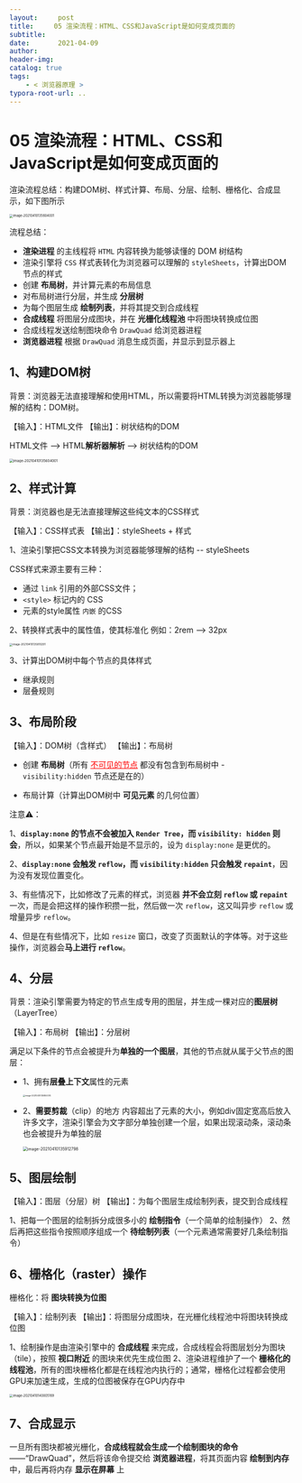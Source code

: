 ```yaml
---
layout:     post
title:     05 渲染流程：HTML、CSS和JavaScript是如何变成页面的
subtitle:  
date:       2021-04-09
author:     
header-img: 
catalog: true
tags:
    - < 浏览器原理 >
typora-root-url: ..
---
```



# 05 渲染流程：HTML、CSS和JavaScript是如何变成页面的

渲染流程总结：构建DOM树、样式计算、布局、分层、绘制、栅格化、合成显示，如下图所示

<img src="/../img/assets_2019/image-20210410135604001.png" alt="image-20210410135604001" style="zoom:40%;" />

流程总结：
-   **渲染进程** 的主线程将 `HTML` 内容转换为能够读懂的 DOM 树结构
-   渲染引擎将 `CSS` 样式表转化为浏览器可以理解的 `styleSheets`，计算出DOM节点的样式
-   创建 **布局树**，并计算元素的布局信息
-   对布局树进行分层，并生成 **分层树**
-   为每个图层生成 **绘制列表**，并将其提交到合成线程
-   **合成线程** 将图层分成图块，并在 **光栅化线程池** 中将图块转换成位图
-   合成线程发送绘制图块命令 `DrawQuad` 给浏览器进程
-   **浏览器进程** 根据 `DrawQuad` 消息生成页面，并显示到显示器上


## 1、构建DOM树

背景：浏览器无法直接理解和使用HTML，所以需要将HTML转换为浏览器能够理解的结构：DOM树。

【输入】：HTML文件
【输出】：树状结构的DOM

HTML文件 --> HTML**解析器解析** --> 树状结构的DOM

<img src="/../img/assets_2019/image-20210410135738520.png" alt="image-20210410135604001" style="zoom:43%;" />



## 2、样式计算
背景：浏览器也是无法直接理解这些纯文本的CSS样式

【输入】：CSS样式表
【输出】：styleSheets + 样式

1、渲染引擎把CSS文本转换为浏览器能够理解的结构 -- styleSheets

CSS样式来源主要有三种：
-   通过 `link` 引用的外部CSS文件；
-   ` <style> ` 标记内的 CSS
-   元素的style属性 `内嵌` 的CSS

2、转换样式表中的属性值，使其标准化
例如：2rem --> 32px

<img src="/../img/assets_2019/image-20210410135810291.png" alt="image-20210410135810291" style="zoom:33%;" />

3、计算出DOM树中每个节点的具体样式

-   继承规则
-   层叠规则

## 3、布局阶段

【输入】：DOM树（含样式）
【输出】：布局树

- 创建 **布局树**（所有 <span style="color:red"><u>不可见的节点</u></span> 都没有包含到布局树中 - `visibility:hidden` 节点还是在的）

- 布局计算（计算出DOM树中 **可见元素** 的几何位置）


注意⚠️：

1、**`display:none` 的节点不会被加入 `Render Tree`，而 `visibility: hidden` 则会**，所以，如果某个节点最开始是不显示的，设为 `display:none` 是更优的。

2、**`display:none` 会触发 `reflow`，而 `visibility:hidden` 只会触发 `repaint`**，因为没有发现位置变化。

3、有些情况下，比如修改了元素的样式，浏览器 **并不会立刻 `reflow`  或 `repaint`** 一次，而是会把这样的操作积攒一批，然后做一次 `reflow`，这又叫异步 `reflow` 或增量异步 `reflow`。

4、但是在有些情况下，比如 `resize` 窗口，改变了页面默认的字体等。对于这些操作，浏览器会**马上进行  `reflow`**。

## 4、分层
背景：渲染引擎需要为特定的节点生成专用的图层，并生成一棵对应的**图层树**（LayerTree）

【输入】：布局树
【输出】：分层树

满足以下条件的节点会被提升为**单独的一个图层**，其他的节点就从属于父节点的图层：
- 1、拥有**层叠上下文**属性的元素

    <img src="/../img/assets_2019/image-20210410135850074.png" alt="image-20210410135850074" style="zoom:25%;" />

- 2、**需要剪裁**（clip）的地方
    内容超出了元素的大小，例如div固定宽高后放入许多文字，渲染引擎会为文字部分单独创建一个层，如果出现滚动条，滚动条也会被提升为单独的层

    <img src="/../img/assets_2019/image-20210410135912798.png" alt="image-20210410135912798" style="zoom:50%;" />


## 5、图层绘制

【输入】：图层（分层）树
【输出】：为每个图层生成绘制列表，提交到合成线程

1、把每一个图层的绘制拆分成很多小的 **绘制指令**（一个简单的绘制操作）
2、然后再把这些指令按照顺序组成一个 **待绘制列表**（一个元素通常需要好几条绘制指令）

## 6、栅格化（raster）操作
栅格化：将 **图块转换为位图**

【输入】：绘制列表
【输出】：将图层分成图块，在光栅化线程池中将图块转换成位图

1、绘制操作是由渲染引擎中的 **合成线程** 来完成，合成线程会将图层划分为图块（tile），按照 **视口附近** 的图块来优先生成位图
2、渲染进程维护了一个 **栅格化的线程池**，所有的图块栅格化都是在线程池内执行的；通常，栅格化过程都会使用GPU来加速生成，生成的位图被保存在GPU内存中

<img src="/../img/assets_2019/image-20210410140005169.png" alt="image-20210410140005169" style="zoom:40%;" />


## 7、合成显示

一旦所有图块都被光栅化，**合成线程就会生成一个绘制图块的命令**——“DrawQuad”，然后将该命令提交给 **浏览器进程**，将其页面内容 **绘制到内存** 中，最后再将内存 **显示在屏幕** 上

